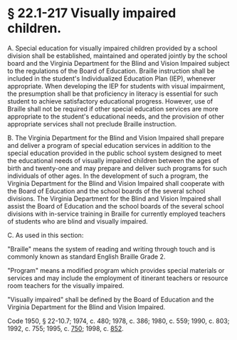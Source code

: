 # § 22.1-217 Visually impaired children.

<p>A. Special education for visually impaired children provided by a school division shall be established, maintained and operated jointly by the school board and the Virginia Department for the Blind and Vision Impaired subject to the regulations of the Board of Education. Braille instruction shall be included in the student's Individualized Education Plan (IEP), whenever appropriate. When developing the IEP for students with visual impairment, the presumption shall be that proficiency in literacy is essential for such student to achieve satisfactory educational progress. However, use of Braille shall not be required if other special education services are more appropriate to the student's educational needs, and the provision of other appropriate services shall not preclude Braille instruction.</p><p>B. The Virginia Department for the Blind and Vision Impaired shall prepare and deliver a program of special education services in addition to the special education provided in the public school system designed to meet the educational needs of visually impaired children between the ages of birth and twenty-one and may prepare and deliver such programs for such individuals of other ages. In the development of such a program, the Virginia Department for the Blind and Vision Impaired shall cooperate with the Board of Education and the school boards of the several school divisions. The Virginia Department for the Blind and Vision Impaired shall assist the Board of Education and the school boards of the several school divisions with in-service training in Braille for currently employed teachers of students who are blind and visually impaired.</p><p>C. As used in this section:</p><p>"Braille" means the system of reading and writing through touch and is commonly known as standard English Braille Grade 2.</p><p>"Program" means a modified program which provides special materials or services and may include the employment of itinerant teachers or resource room teachers for the visually impaired.</p><p>"Visually impaired" shall be defined by the Board of Education and the Virginia Department for the Blind and Vision Impaired.</p><p>Code 1950, § 22-10.7; 1974, c. 480; 1978, c. 386; 1980, c. 559; 1990, c. 803; 1992, c. 755; 1995, c. <a href='http://lis.virginia.gov/cgi-bin/legp604.exe?951+ful+CHAP0750'>750</a>; 1998, c. <a href='http://lis.virginia.gov/cgi-bin/legp604.exe?981+ful+CHAP0852'>852</a>.</p>